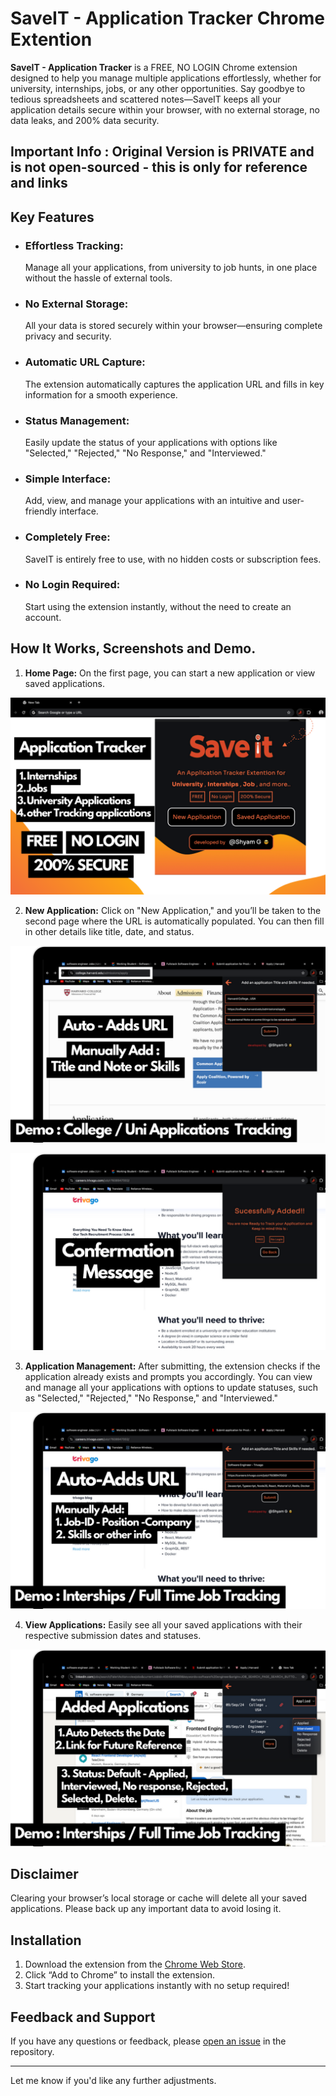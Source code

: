 # SaveIT - Application Tracker Chrome Extention

**SaveIT - Application Tracker** is a FREE, NO LOGIN Chrome extension designed to help you manage multiple applications effortlessly, whether for university, internships, jobs, or any other opportunities. Say goodbye to tedious spreadsheets and scattered notes—SaveIT keeps all your application details secure within your browser, with no external storage, no data leaks, and 200% data security. 

## Important Info : Original Version is PRIVATE and is not open-sourced - this is only for reference and links

## Key Features
- ### **Effortless Tracking:**
  Manage all your applications, from university to job hunts, in one place without the hassle of external tools.
- ### **No External Storage:**
  All your data is stored securely within your browser—ensuring complete privacy and security.
- ### **Automatic URL Capture:**
  The extension automatically captures the application URL and fills in key information for a smooth experience.
- ### **Status Management:**
  Easily update the status of your applications with options like "Selected," "Rejected," "No Response," and "Interviewed."
- ### **Simple Interface:**
  Add, view, and manage your applications with an intuitive and user-friendly interface.
- ### **Completely Free:**
  SaveIT is entirely free to use, with no hidden costs or subscription fees.
- ### **No Login Required:**
  Start using the extension instantly, without the need to create an account.

## How It Works, Screenshots and Demo.
1. **Home Page:** On the first page, you can start a new application or view saved applications.

![Screenshot 1](./assets/1.png)

2. **New Application:** Click on "New Application," and you’ll be taken to the second page where the URL is automatically populated. You can then fill in other details like title, date, and status.

![Screenshot 2](./assets/2.png)

![Screenshot 3](./assets/3.png)

3. **Application Management:** After submitting, the extension checks if the application already exists and prompts you accordingly. You can view and manage all your applications with options to update statuses, such as "Selected," "Rejected," "No Response," and "Interviewed."

![Screenshot 4](./assets/4.png)

4. **View Applications:** Easily see all your saved applications with their respective submission dates and statuses.

![Screenshot 5](./assets/5.png)

## Disclaimer
Clearing your browser’s local storage or cache will delete all your saved applications. Please back up any important data to avoid losing it.

## Installation
1. Download the extension from the [Chrome Web Store](#).
2. Click “Add to Chrome” to install the extension.
3. Start tracking your applications instantly with no setup required!
<!-- 

### Watch the Demo
[![Watch the Demo](#)](#) -->

## Feedback and Support
If you have any questions or feedback, please [open an issue](https://github.com/shyamg090/SaveIt---Application-Tracker-Public-Version-.git) in the repository.

---

Let me know if you'd like any further adjustments.
